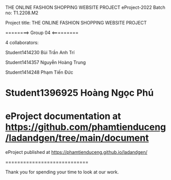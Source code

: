 THE ONLINE FASHION SHOPPING WEBSITE PROJECT
eProject-2022 Batch no: T1.2208.M2

Project title: THE ONLINE FASHION SHOPPING WEBSITE PROJECT

========> Group 04 <=========

4 collaborators:

Student1414230 Bùi Trần Anh Trí

Student1414357 Nguyễn Hoàng Trung

Student1414248 Phạm Tiến Đức

Student1396925 Hoàng Ngọc Phú
============================

eProject documentation at https://github.com/phamtienduceng/ladandgen/tree/main/document
============================

eProject published at https://phamtienduceng.github.io/ladandgen/

============================

Thank you for spending your time to look at our work. 
